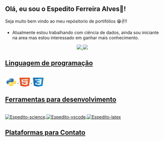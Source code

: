 ## Olá, eu sou o Espedito Ferreira Alves🙂!
Seja muito bem vindo ao meu repósitorio de portifólios 😁✌️!!

- Atualmente estou trabalhando com ciência de dados, ainda sou iniciante na area mas estou interessado em ganhar mais conhecimento.

<div align="center">
  <a href="https://github.com/espeditoalves">
  <img height="180em" src="https://github-readme-stats.vercel.app/api?username=espeditoalves&show_icons=true&theme=dracula&include_all_commits=true&count_private=true"/>
  <img height="180em" src="https://github-readme-stats.vercel.app/api/top-langs/?username=espeditoalves&layout=compact&langs_count=7&theme=dracula"/>
</div>
  
## Linguagem de programação
  
<div style="display: inline_block"><br>
  <img align="center" alt="Espedito-Python" height="30" width="40" src="https://raw.githubusercontent.com/devicons/devicon/master/icons/python/python-original.svg">
  <img align="center" alt="Espedito-HTML" height="30" width="40" src="https://raw.githubusercontent.com/devicons/devicon/master/icons/html5/html5-original.svg">
  <img align="center" alt="Espedito-CSS" height="30" width="40" src="https://raw.githubusercontent.com/devicons/devicon/master/icons/css3/css3-original.svg">

## Ferramentas para desenvolvimento
  
</div>
<div style="display: inline_block"><br>
  <img align="center" alt="Espedito-science" height="20" src="http://ForTheBadge.com/images/badges/built-with-science.svg">
  <img align="center" alt="Espedito-vscode" height="20" src="https://img.shields.io/badge/Made%20for-VSCode-1f425f.svg">
  <img align="center" alt="Espedito-latex" height="20" src="https://img.shields.io/badge/Made%20with-LaTeX-1f425f.svg">
  
</div>
  
  
## Plataformas para Contato
